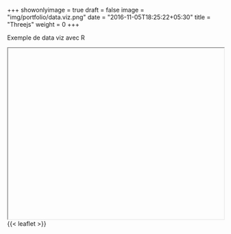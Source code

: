 
+++
showonlyimage = true
draft = false
image = "img/portfolio/data.viz.png"
date = "2016-11-05T18:25:22+05:30"
title = "Threejs"
weight = 0
+++

Exemple de data viz avec R
<!--more-->

<iframe width="100%" height="400"></iframe>
{{< leaflet >}}
